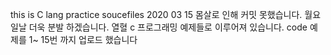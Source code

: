 this is C lang practice soucefiles 
2020 03 15 몸살로 인해 커밋 못했습니다. 
월요일날 더욱 분발 하겠습니다. 
열혈 c 프로그래밍 예제들로 이루어져 있습니다. 
code 예제를 1~ 15번 까지 업로드 했습니다 
  
  
